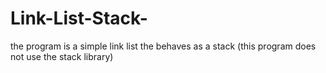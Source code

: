 # Link-List-Stack-
the program is a simple link list the behaves as a stack (this program does not use the stack library)
